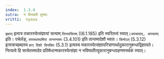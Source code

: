 ```yaml
---
index:  1.3.4
sutra:  न विभक्तौ तुस्माः
vritti:  nyasa
---
```


`वृक्षात्` इत्यत्र तकारस्येत्संज्ञायां सत्याम् `तित्स्वसितम्` ((6.1.185) इति स्वरितत्वं स्यात्।`अपचतात्, अपचतम्` इति। पचेर्लङ्, `तस्तथस्थमिपां तान्तन्तामः` (3.4.101) इति तान्तमादेशौ भवतः। `किमोऽत्` (5.3.12) इत्यत्राच्छब्दस्य `प्राग् दिशो विभक्तिः` (5.3.1) इत्यस्य मकारस्येत्संज्ञापरित्राणार्थादुकारानुबन्धाद्विज्ञायते। नित्यत्वे हि सत्येतस्मादेव प्रतिषेधान्मकारस्येत्संज्ञा न भविष्यतीत्युकारानुबन्धग्रहणमनर्थकं स्यात्।

